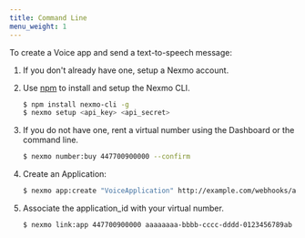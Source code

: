 ```yaml
---
title: Command Line
menu_weight: 1
---
```


To create a Voice app and send a text-to-speech message:

1. If you don't already have one, setup a Nexmo account.

2. Use [npm](https://www.npmjs.com/) to install and setup the Nexmo CLI.

    ```sh
    $ npm install nexmo-cli -g
    $ nexmo setup <api_key> <api_secret>
    ```

3. If you do not have one, rent a virtual number using the Dashboard or the command line.

    ```sh
    $ nexmo number:buy 447700900000 --confirm
    ```

4. Create an Application:

    ```sh
    $ nexmo app:create "VoiceApplication" http://example.com/webhooks/answer http://example.com/webhooks/event  --keyfile private.key
    ```

5. Associate the application_id with your virtual number.

    ```sh
    $ nexmo link:app 447700900000 aaaaaaaa-bbbb-cccc-dddd-0123456789ab
